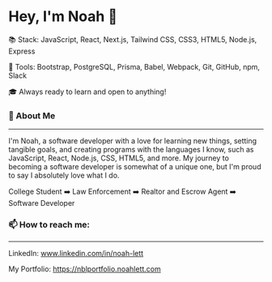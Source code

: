 <h1 align="left">Hey, I'm Noah 👋</h1>
  
  

  :books: Stack: JavaScript, React, Next.js, Tailwind CSS, CSS3, HTML5, Node.js, Express

  :wrench: Tools: Bootstrap, PostgreSQL, Prisma, Babel, Webpack, Git, GitHub, npm, Slack

  :mortar_board: Always ready to learn and open to anything!
  
  ### :speech_balloon: About Me
------

  I'm Noah, a software developer with a love for learning new things, setting tangible goals, and creating programs with the languages I know, such as JavaScript, React, Node.js, CSS, HTML5, and more. My journey to becoming a software developer is somewhat of a unique one, but I'm proud to say I absolutely love what I do. 

College Student :arrow_right: Law Enforcement :arrow_right: Realtor and Escrow Agent :arrow_right: Software Developer
  
### 📫 How to reach me:
-------
  
  LinkedIn: www.linkedin.com/in/noah-lett
  
  My Portfolio: https://nblportfolio.noahlett.com

<!--
**NoahLett/NoahLett** is a ✨ _special_ ✨ repository because its `README.md` (this file) appears on your GitHub profile.

